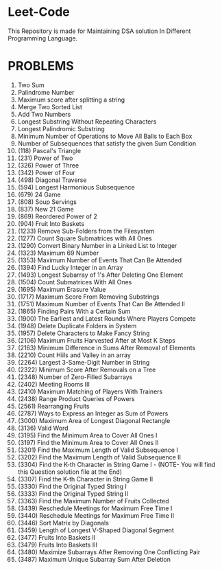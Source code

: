 # Leet-Code
This Repository is made for Maintaining DSA solution In Different Programming Language.

# PROBLEMS
1. Two Sum
2. Palindrome Number
3. Maximum score after splitting a string
4. Merge Two Sorted List
5. Add Two Numbers
6. Longest Substring Without Repeating Characters
7. Longest Palindromic Substring
8. Minimum Number of Operations to Move All Balls to Each Box
9. Number of Subsequences that satisfy the given Sum Condition
10. (118) Pascal's Triangle
11. (231) Power of Two
12. (326) Power of Three
13. (342) Power of Four
14. (498) Diagonal Traverse
15. (594) Longest Harmonious Subsequence
16. (679) 24 Game
17. (808) Soup Servings
18. (837) New 21 Game
19. (869) Reordered Power of 2
20. (904) Fruit Into Baskets
21. (1233) Remove Sub-Folders from the Filesystem
22. (1277) Count Square Submatrices with All Ones
23. (1290) Convert Binary Number in a Linked List to Integer
24. (1323) Maximum 69 Number
25. (1353) Maximum Number of Events That Can Be Attended
26. (1394) Find Lucky Integer in an Array
27. (1493) Longest Subarray of 1's After Deleting One Element
28. (1504) Count Submatrices With All Ones
29. (1695) Maximum Erasure Value
30. (1717) Maximum Score From Removing Substrings
31. (1751) Maximum Number of Events That Can Be Attended II
32. (1865) Finding Pairs With a Certain Sum
33. (1900) The Earliest and Latest Rounds Where Players Compete
34. (1948) Delete Duplicate Folders in System
35. (1957) Delete Characters to Make Fancy String
36. (2106) Maximum Fruits Harvested After at Most K Steps
37. (2163) Minimum Difference in Sums After Removal of Elements
38. (2210) Count Hiils and Valley in an array
39. (2264) Largest 3-Same-Digit Number in String
40. (2322) Minimum Score After Removals on a Tree
41. (2348) Number of Zero-Filled Subarrays
42. (2402) Meeting Rooms III
43. (2410) Maximum Matching of Players With Trainers
44. (2438) Range Product Queries of Powers
45. (2561) Rearranging Fruits
46. (2787) Ways to Express an Integer as Sum of Powers
47. (3000) Maximum Area of Longest Diagonal Rectangle
48. (3136) Valid Word
49. (3195) Find the Minimum Area to Cover All Ones I
50. (3197) Find the Minimum Area to Cover All Ones II
51. (3201) Find the Maximum Length of Valid Subsequence I
52. (3202) Find the Maximum Length of Valid Subsequence II
53. (3304) Find the K-th Character in String Game I - (NOTE- You will find this Question solution file at the End)
54. (3307) Find the K-th Character in String Game II
55. (3330) Find the Original Typed String I
56. (3333) Find the Original Typed String II
57. (3363) Find the Maximum Number of Fruits Collected
58. (3439) Reschedule Meetings for Maximum Free Time I
59. (3440) Reschedule Meetings for Maximum Free Time II
60. (3446) Sort Matrix by Diagonals
61. (3459) Length of Longest V-Shaped Diagonal Segment
62. (3477) Fruits Into Baskets II
63. (3479) Fruits Into Baskets III
64. (3480) Maximize Subarrays After Removing One Conflicting Pair
65. (3487) Maximum Unique Subarray Sum After Deletion





